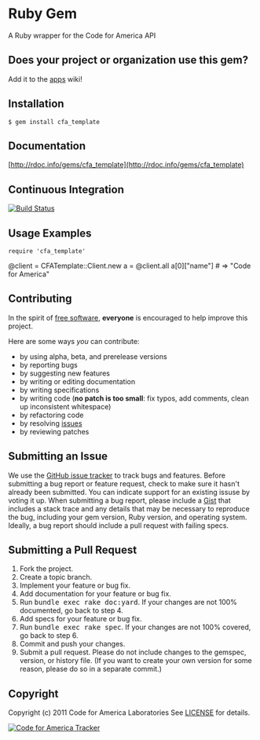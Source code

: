 Ruby Gem
=======
A Ruby wrapper for the Code for America API

Does your project or organization use this gem?
------------------------------------------
Add it to the [apps](http://github.com/codeforamerica/cfa_template/wiki/apps) wiki!

Installation
------------
    $ gem install cfa_template

Documentation
-------------
[http://rdoc.info/gems/cfa_template](http://rdoc.info/gems/cfa_template)

Continuous Integration
----------------------
[![Build Status](https://travis-ci.org/codeforamerica/cfa_template.png)](http://travis-ci.org/codeforamerica/cfa_template)

Usage Examples
--------------
    require 'cfa_template'

  @client = CFATemplate::Client.new
  a = @client.all
  a[0]["name"] # =>  "Code for America"


Contributing
------------
In the spirit of [free software](http://www.fsf.org/licensing/essays/free-sw.html), **everyone** is encouraged to help improve this project.

Here are some ways *you* can contribute:

* by using alpha, beta, and prerelease versions
* by reporting bugs
* by suggesting new features
* by writing or editing documentation
* by writing specifications
* by writing code (**no patch is too small**: fix typos, add comments, clean up inconsistent whitespace)
* by refactoring code
* by resolving [issues](http://github.com/codeforamerica/cfa_template/issues)
* by reviewing patches

Submitting an Issue
-------------------
We use the [GitHub issue tracker](http://github.com/codeforamerica/cfa_template/issues) to track bugs and
features. Before submitting a bug report or feature request, check to make sure it hasn't already
been submitted. You can indicate support for an existing issuse by voting it up. When submitting a
bug report, please include a [Gist](http://gist.github.com/) that includes a stack trace and any
details that may be necessary to reproduce the bug, including your gem version, Ruby version, and
operating system. Ideally, a bug report should include a pull request with failing specs.

Submitting a Pull Request
-------------------------
1. Fork the project.
2. Create a topic branch.
3. Implement your feature or bug fix.
4. Add documentation for your feature or bug fix.
5. Run <tt>bundle exec rake doc:yard</tt>. If your changes are not 100% documented, go back to step 4.
6. Add specs for your feature or bug fix.
7. Run <tt>bundle exec rake spec</tt>. If your changes are not 100% covered, go back to step 6.
8. Commit and push your changes.
9. Submit a pull request. Please do not include changes to the gemspec, version, or history file. (If you want to create your own version for some reason, please do so in a separate commit.)

Copyright
---------
Copyright (c) 2011 Code for America Laboratories
See [LICENSE](https://github.com/codeforamerica/cfa_template/blob/master/LICENSE.mkd) for details.

[![Code for America Tracker](http://stats.codeforamerica.org/codeforamerica/cfa_template.png)](http://stats.codeforamerica.org/projects/cfa_template)
